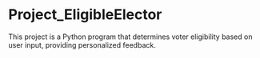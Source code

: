 # Project_EligibleElector

This project is a Python program that determines voter eligibility based on user input, providing personalized feedback.
